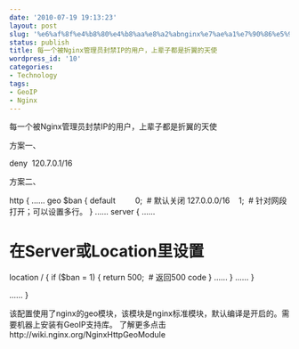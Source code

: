 ```yaml
---
date: '2010-07-19 19:13:23'
layout: post
slug: '%e6%af%8f%e4%b8%80%e4%b8%aa%e8%a2%abnginx%e7%ae%a1%e7%90%86%e5%91%98%e5%b0%81%e7%a6%81ip%e7%9a%84%e7%94%a8%e6%88%b7%ef%bc%8c%e4%b8%8a%e8%be%88%e5%ad%90%e9%83%bd%e6%98%af%e6%8a%98%e7%bf%bc%e7%9a%84'
status: publish
title: 每一个被Nginx管理员封禁IP的用户，上辈子都是折翼的天使
wordpress_id: '10'
categories:
- Technology
tags:
- GeoIP
- Nginx
---
```


每一个被Nginx管理员封禁IP的用户，上辈子都是折翼的天使

方案一、

deny  120.7.0.1/16

方案二、

http {
......
geo $ban {
default         0;  # 默认关闭
127.0.0.0/16    1;  # 针对网段打开；可以设置多行。
}
......
server {
......
# 在Server或Location里设置
location / {
if ($ban = 1) {
return 500;  # 返回500 code
}
......
}
......
}

......
}

该配置使用了nginx的geo模块，该模块是nginx标准模块，默认编译是开启的。需要机器上安装有GeoIP支持库。
了解更多点击http://wiki.nginx.org/NginxHttpGeoModule
